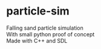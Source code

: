 # particle-sim
Falling sand particle simulation  
With small python proof of concept  
Made with C++ and SDL
